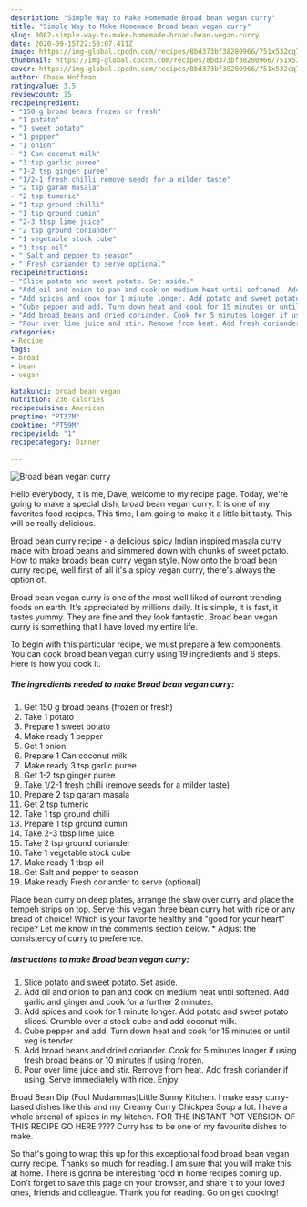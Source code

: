```yaml
---
description: "Simple Way to Make Homemade Broad bean vegan curry"
title: "Simple Way to Make Homemade Broad bean vegan curry"
slug: 8082-simple-way-to-make-homemade-broad-bean-vegan-curry
date: 2020-09-15T22:50:07.411Z
image: https://img-global.cpcdn.com/recipes/8bd373bf38280966/751x532cq70/broad-bean-vegan-curry-recipe-main-photo.jpg
thumbnail: https://img-global.cpcdn.com/recipes/8bd373bf38280966/751x532cq70/broad-bean-vegan-curry-recipe-main-photo.jpg
cover: https://img-global.cpcdn.com/recipes/8bd373bf38280966/751x532cq70/broad-bean-vegan-curry-recipe-main-photo.jpg
author: Chase Hoffman
ratingvalue: 3.5
reviewcount: 15
recipeingredient:
- "150 g broad beans frozen or fresh"
- "1 potato"
- "1 sweet potato"
- "1 pepper"
- "1 onion"
- "1 Can coconut milk"
- "3 tsp garlic puree"
- "1-2 tsp ginger puree"
- "1/2-1 fresh chilli remove seeds for a milder taste"
- "2 tsp garam masala"
- "2 tsp tumeric"
- "1 tsp ground chilli"
- "1 tsp ground cumin"
- "2-3 tbsp lime juice"
- "2 tsp ground coriander"
- "1 vegetable stock cube"
- "1 tbsp oil"
- " Salt and pepper to season"
- " Fresh coriander to serve optional"
recipeinstructions:
- "Slice potato and sweet potato. Set aside."
- "Add oil and onion to pan and cook on medium heat until softened. Add garlic and ginger and cook for a further 2 minutes."
- "Add spices and cook for 1 minute longer. Add potato and sweet potato slices. Crumble over a stock cube and add coconut milk."
- "Cube pepper and add. Turn down heat and cook for 15 minutes or until veg is tender."
- "Add broad beans and dried coriander. Cook for 5 minutes longer if using fresh broad beans or 10 minutes if using frozen."
- "Pour over lime juice and stir. Remove from heat. Add fresh coriander if using. Serve immediately with rice. Enjoy."
categories:
- Recipe
tags:
- broad
- bean
- vegan

katakunci: broad bean vegan 
nutrition: 236 calories
recipecuisine: American
preptime: "PT37M"
cooktime: "PT59M"
recipeyield: "1"
recipecategory: Dinner

---
```



![Broad bean vegan curry](https://img-global.cpcdn.com/recipes/8bd373bf38280966/751x532cq70/broad-bean-vegan-curry-recipe-main-photo.jpg)

Hello everybody, it is me, Dave, welcome to my recipe page. Today, we're going to make a special dish, broad bean vegan curry. It is one of my favorites food recipes. This time, I am going to make it a little bit tasty. This will be really delicious.

Broad bean curry recipe - a delicious spicy Indian inspired masala curry made with broad beans and simmered down with chunks of sweet potato. How to make broads bean curry vegan style. Now onto the broad bean curry recipe, well first of all it&#39;s a spicy vegan curry, there&#39;s always the option of.

Broad bean vegan curry is one of the most well liked of current trending foods on earth. It's appreciated by millions daily. It is simple, it is fast, it tastes yummy. They are fine and they look fantastic. Broad bean vegan curry is something that I have loved my entire life.


To begin with this particular recipe, we must prepare a few components. You can cook broad bean vegan curry using 19 ingredients and 6 steps. Here is how you cook it.

<!--inarticleads1-->

##### The ingredients needed to make Broad bean vegan curry:

1. Get 150 g broad beans (frozen or fresh)
1. Take 1 potato
1. Prepare 1 sweet potato
1. Make ready 1 pepper
1. Get 1 onion
1. Prepare 1 Can coconut milk
1. Make ready 3 tsp garlic puree
1. Get 1-2 tsp ginger puree
1. Take 1/2-1 fresh chilli (remove seeds for a milder taste)
1. Prepare 2 tsp garam masala
1. Get 2 tsp tumeric
1. Take 1 tsp ground chilli
1. Prepare 1 tsp ground cumin
1. Take 2-3 tbsp lime juice
1. Take 2 tsp ground coriander
1. Take 1 vegetable stock cube
1. Make ready 1 tbsp oil
1. Get  Salt and pepper to season
1. Make ready  Fresh coriander to serve (optional)


Place bean curry on deep plates, arrange the slaw over curry and place the tempeh strips on top. Serve this vegan three bean curry hot with rice or any bread of choice! Which is your favorite healthy and &#34;good for your heart&#34; recipe? Let me know in the comments section below. * Adjust the consistency of curry to preference. 

<!--inarticleads2-->

##### Instructions to make Broad bean vegan curry:

1. Slice potato and sweet potato. Set aside.
1. Add oil and onion to pan and cook on medium heat until softened. Add garlic and ginger and cook for a further 2 minutes.
1. Add spices and cook for 1 minute longer. Add potato and sweet potato slices. Crumble over a stock cube and add coconut milk.
1. Cube pepper and add. Turn down heat and cook for 15 minutes or until veg is tender.
1. Add broad beans and dried coriander. Cook for 5 minutes longer if using fresh broad beans or 10 minutes if using frozen.
1. Pour over lime juice and stir. Remove from heat. Add fresh coriander if using. Serve immediately with rice. Enjoy.


Broad Bean Dip (Foul Mudammas)Little Sunny Kitchen. I make easy curry-based dishes like this and my Creamy Curry Chickpea Soup a lot. I have a whole arsenal of spices in my kitchen. FOR THE INSTANT POT VERSION OF THIS RECIPE GO HERE ???? Curry has to be one of my favourite dishes to make. 

So that's going to wrap this up for this exceptional food broad bean vegan curry recipe. Thanks so much for reading. I am sure that you will make this at home. There is gonna be interesting food in home recipes coming up. Don't forget to save this page on your browser, and share it to your loved ones, friends and colleague. Thank you for reading. Go on get cooking!
